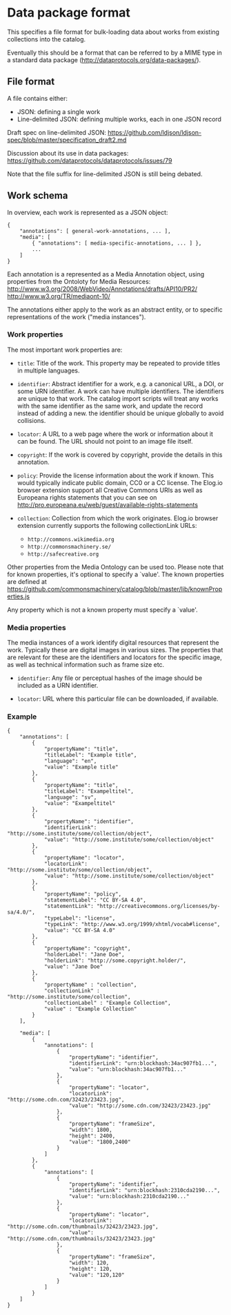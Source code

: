 
Data package format
===================

This specifies a file format for bulk-loading data about works from
existing collections into the catalog.

Eventually this should be a format that can be referred to by a MIME
type in a standard data package
(http://dataprotocols.org/data-packages/).


File format
-----------

A file contains either:

* JSON: defining a single work
* Line-delimited JSON: defining multiple works, each in one JSON record

Draft spec on line-delimited JSON:
https://github.com/ldjson/ldjson-spec/blob/master/specification_draft2.md

Discussion about its use in data packages:
https://github.com/dataprotocols/dataprotocols/issues/79

Note that the file suffix for line-delimited JSON is still being debated.


Work schema
-----------

In overview, each work is represented as a JSON object:

    {
        "annotations": [ general-work-annotations, ... ],
        "media": [
            { "annotations": [ media-specific-annotations, ... ] },
            ...
        ]
    }

Each annotation is a represented as a Media Annotation object, using
properties from the Ontoloty for Media Resources:
http://www.w3.org/2008/WebVideo/Annotations/drafts/API10/PR2/
http://www.w3.org/TR/mediaont-10/

The annotations either apply to the work as an abstract entity, or to
specific representations of the work ("media instances").

### Work properties

The most important work properties are:

* `title`: Title of the work. This property may be repeated to provide
  titles in multiple languages.

* `identifier`: Abstract identifier for a work, e.g. a canonical URL,
  a DOI, or some URN identifier.  A work can have multiple
  identifiers. The identifiers are unique to that work. The catalog
  import scripts will treat any works with the same identifier as the
  same work, and update the record instead of adding a new. the identifier
  should be unique globally to avoid collisions.

* `locator`: A URL to a web page where the work or information about
  it can be found.  The URL should not point to an image file itself.

* `copyright`: If the work is covered by copyright, provide the
  details in this annotation.

* `policy`: Provide the license information about the work if known.
  This would typically indicate public domain, CC0 or a CC license. The
  Elog.io browser extension support all Creative Commons URIs as well
  as Europeana rights statements that you can see on http://pro.europeana.eu/web/guest/available-rights-statements

* `collection`: Collection from which the work originates.
  Elog.io browser extension currently supports the following collectionLink URLs:

    * `http://commons.wikimedia.org`
    * `http://commonsmachinery.se/`
    * `http://safecreative.org`

Other properties from the Media Ontology can be used too. Please note that
for known properties, it's optional to specify a `value'. The known properties
are defined at https://github.com/commonsmachinery/catalog/blob/master/lib/knownProperties.js

Any property which is not a known property must specify a `value'.

### Media properties

The media instances of a work identify digital resources that
represent the work.  Typically these are digital images in various
sizes.  The properties that are relevant for these are the identifiers
and locators for the specific image, as well as technical information
such as frame size etc.

* `identifier`: Any file or perceptual hashes of the image should be
  included as a URN identifier.

* `locator`: URL where this particular file can be downloaded, if
  available.


### Example

    {
        "annotations": [
            {
                "propertyName": "title",
                "titleLabel": "Example title",
                "language": "en",
                "value": "Example title"
            },
            {
                "propertyName": "title",
                "titleLabel": "Exampeltitel",
                "language": "sv",
                "value": "Exampeltitel"
            },
            {
                "propertyName": "identifier",
                "identifierLink": "http://some.institute/some/collection/object",
                "value": "http://some.institute/some/collection/object"
            },
            {
                "propertyName": "locator",
                "locatorLink": "http://some.institute/some/collection/object",
                "value": "http://some.institute/some/collection/object"
            },
            {
                "propertyName": "policy",
                "statementLabel": "CC BY-SA 4.0",
                "statementLink": "http://creativecommons.org/licenses/by-sa/4.0/",
                "typeLabel": "license",
                "typeLink": "http://www.w3.org/1999/xhtml/vocab#license",
                "value": "CC BY-SA 4.0"
            },
            {
                "propertyName": "copyright",
                "holderLabel": "Jane Doe",
                "holderLink": "http://some.copyright.holder/",
                "value": "Jane Doe"
            },
            {
                "propertyName" : "collection",
                "collectionLink" : "http://some.institute/some/collection",
                "collectionLabel" : "Example Collection",
                "value" : "Example Collection"
            }
        ],
    
        "media": [
            {
                "annotations": [
                    {
                        "propertyName": "identifier",
                        "identifierLink": "urn:blockhash:34ac907fb1...",
                        "value": "urn:blockhash:34ac907fb1..."
                    },
                    {
                        "propertyName": "locator",
                        "locatorLink": "http://some.cdn.com/32423/23423.jpg",
                        "value": "http://some.cdn.com/32423/23423.jpg"
                    },
                    {
                        "propertyName": "frameSize",
                        "width": 1800,
                        "height": 2400,
                        "value": "1800,2400"
                    }
                ]
            },
            {
                "annotations": [
                    {
                        "propertyName": "identifier",
                        "identifierLink": "urn:blockhash:2310cda2190...",
                        "value": "urn:blockhash:2310cda2190..."
                    },
                    {
                        "propertyName": "locator",
                        "locatorLink": "http://some.cdn.com/thumbnails/32423/23423.jpg",
                        "value": "http://some.cdn.com/thumbnails/32423/23423.jpg"
                    },
                    {
                        "propertyName": "frameSize",
                        "width": 120,
                        "height": 120,
                        "value": "120,120"
                    }
                ]
            }
        ]
    }
